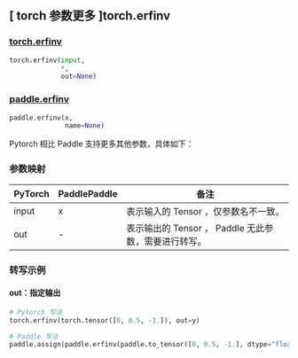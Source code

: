 ## [ torch 参数更多 ]torch.erfinv
### [torch.erfinv](https://pytorch.org/docs/stable/generated/torch.erfinv.html?highlight=torch+erfinv#torch.erfinv)

```python
torch.erfinv(input,
             *,
             out=None)
```

### [paddle.erfinv](https://www.paddlepaddle.org.cn/documentation/docs/zh/api/paddle/erfinv_cn.html)

```python
paddle.erfinv(x,
              name=None)
```

Pytorch 相比 Paddle 支持更多其他参数，具体如下：
### 参数映射
| PyTorch       | PaddlePaddle | 备注                                                   |
| ------------- | ------------ | ------------------------------------------------------ |
|  input  |  x  | 表示输入的 Tensor ，仅参数名不一致。  |
|  out  | -  | 表示输出的 Tensor ， Paddle 无此参数，需要进行转写。    |

### 转写示例
#### out：指定输出
```python
# Pytorch 写法
torch.erfinv(torch.tensor([0, 0.5, -1.]), out=y)

# Paddle 写法
paddle.assign(paddle.erfinv(paddle.to_tensor([0, 0.5, -1.], dtype="float32")), y)
```
